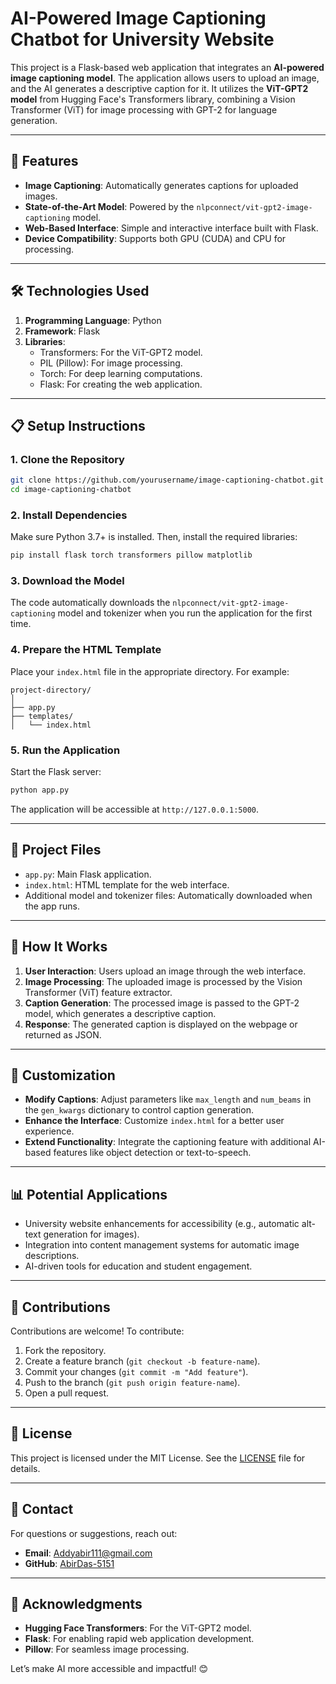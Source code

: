 # AI-Powered Image Captioning Chatbot for University Website

This project is a Flask-based web application that integrates an **AI-powered image captioning model**. The application allows users to upload an image, and the AI generates a descriptive caption for it. It utilizes the **ViT-GPT2 model** from Hugging Face's Transformers library, combining a Vision Transformer (ViT) for image processing with GPT-2 for language generation.

---

## 🚀 **Features**
- **Image Captioning**: Automatically generates captions for uploaded images.
- **State-of-the-Art Model**: Powered by the `nlpconnect/vit-gpt2-image-captioning` model.
- **Web-Based Interface**: Simple and interactive interface built with Flask.
- **Device Compatibility**: Supports both GPU (CUDA) and CPU for processing.

---

## 🛠️ **Technologies Used**
1. **Programming Language**: Python
2. **Framework**: Flask
3. **Libraries**:
   - Transformers: For the ViT-GPT2 model.
   - PIL (Pillow): For image processing.
   - Torch: For deep learning computations.
   - Flask: For creating the web application.

---

## 📋 **Setup Instructions**

### 1. Clone the Repository
```bash
git clone https://github.com/yourusername/image-captioning-chatbot.git
cd image-captioning-chatbot
```

### 2. Install Dependencies
Make sure Python 3.7+ is installed. Then, install the required libraries:
```bash
pip install flask torch transformers pillow matplotlib
```

### 3. Download the Model
The code automatically downloads the `nlpconnect/vit-gpt2-image-captioning` model and tokenizer when you run the application for the first time.

### 4. Prepare the HTML Template
Place your `index.html` file in the appropriate directory. For example:
```plaintext
project-directory/
│
├── app.py
├── templates/
│   └── index.html
```

### 5. Run the Application
Start the Flask server:
```bash
python app.py
```

The application will be accessible at `http://127.0.0.1:5000`.

---

## 📂 **Project Files**
- `app.py`: Main Flask application.
- `index.html`: HTML template for the web interface.
- Additional model and tokenizer files: Automatically downloaded when the app runs.

---

## 🎯 **How It Works**
1. **User Interaction**: Users upload an image through the web interface.
2. **Image Processing**: The uploaded image is processed by the Vision Transformer (ViT) feature extractor.
3. **Caption Generation**: The processed image is passed to the GPT-2 model, which generates a descriptive caption.
4. **Response**: The generated caption is displayed on the webpage or returned as JSON.

---

## 🎨 **Customization**
- **Modify Captions**: Adjust parameters like `max_length` and `num_beams` in the `gen_kwargs` dictionary to control caption generation.
- **Enhance the Interface**: Customize `index.html` for a better user experience.
- **Extend Functionality**: Integrate the captioning feature with additional AI-based features like object detection or text-to-speech.

---

## 📊 **Potential Applications**
- University website enhancements for accessibility (e.g., automatic alt-text generation for images).
- Integration into content management systems for automatic image descriptions.
- AI-driven tools for education and student engagement.

---

## 🤝 **Contributions**
Contributions are welcome! To contribute:
1. Fork the repository.
2. Create a feature branch (`git checkout -b feature-name`).
3. Commit your changes (`git commit -m "Add feature"`).
4. Push to the branch (`git push origin feature-name`).
5. Open a pull request.

---

## 📜 **License**
This project is licensed under the MIT License. See the [LICENSE](LICENSE) file for details.

---

## 📧 **Contact**
For questions or suggestions, reach out:
- **Email**: Addyabir111@gmail.com
- **GitHub**: [AbirDas-5151](https://github.com/AbirDas-5151)

---

## 📝 **Acknowledgments**
- **Hugging Face Transformers**: For the ViT-GPT2 model.
- **Flask**: For enabling rapid web application development.
- **Pillow**: For seamless image processing.

Let’s make AI more accessible and impactful! 😊

